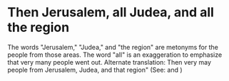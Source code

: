 
# Then Jerusalem, all Judea, and all the region
The words "Jerusalem," "Judea," and "the region" are metonyms for the people from those areas. The word "all" is an exaggeration to emphasize that very many people went out. Alternate translation: Then very may people from Jerusalem, Judea, and that region" (See:  and )